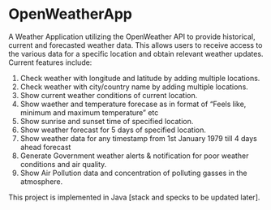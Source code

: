 # OpenWeatherApp
A Weather Application utilizing the OpenWeather API to provide historical, current and forecasted weather data. 
This allows users to receive access to the various data for a specific location and obtain relevant weather updates.
Current features include:

1. Check weather with longitude and latitude by adding multiple locations.
2. Check weather with city/country name by adding multiple locations.
3. Show current weather conditions of current location.
4. Show waether and temperature forecase as in format of “Feels like, minimum and maximum temperature” etc
5. Show sunrise and sunset time of specified location.
6. Show weather forecast for 5 days of specified location.
7. Show weather data for any timestamp from 1st January 1979 till 4 days ahead forecast
8. Generate Government weather alerts & notification for poor weather conditions and air quality.
9. Show Air Pollution data and concentration of polluting gasses in the atmosphere.

This project is implemented in Java [stack and specks to be updated later].
